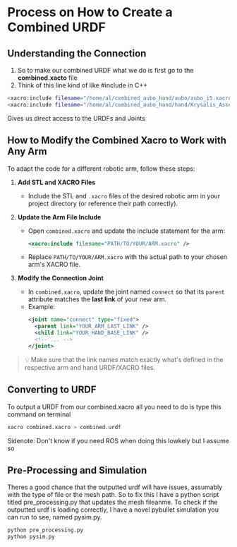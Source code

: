 # Process on How to Create a Combined URDF
## Understanding the Connection 
1. So to make our combined URDF what we do is first go to the **combined.xacto** file
2. Think of this line kind of like #include in C++
``` bash
<xacro:include filename="/home/al/combined_aubo_hand/aubo/aubo_i5.xacro"/> 
<xacro:include filename="/home/al/combined_aubo_hand/hand/Krysalis_Assem_w_tip_w_wrist.xacro"/> 
``` 
Gives us direct access to the URDFs and Joints 

## How to Modify the Combined Xacro to Work with Any Arm

To adapt the code for a different robotic arm, follow these steps:

1. **Add STL and XACRO Files**
   - Include the STL and `.xacro` files of the desired robotic arm in your project directory (or reference their path correctly).

2. **Update the Arm File Include**
   - Open `combined.xacro` and update the include statement for the arm:
     ```xml
     <xacro:include filename="PATH/TO/YOUR/ARM.xacro" />
     ```
   - Replace `PATH/TO/YOUR/ARM.xacro` with the actual path to your chosen arm's XACRO file.

3. **Modify the Connection Joint**
   - In `combined.xacro`, update the joint named `connect` so that its `parent` attribute matches the **last link** of your new arm.
   - Example:
     ```xml
     <joint name="connect" type="fixed">
       <parent link="YOUR_ARM_LAST_LINK" />
       <child link="YOUR_HAND_BASE_LINK" />
       <!-- ... -->
     </joint>
     ```

> 💡 Make sure that the link names match exactly what's defined in the respective arm and hand URDF/XACRO files.

 ## Converting to URDF 
 To output a URDF from our combined.xacro all you need to do is type this command on terminal 

``` bash
xacro combined.xacro > combined.urdf
```

Sidenote: Don't know if you need ROS when doing this lowkely but I assume so 

## Pre-Processing and Simulation
Theres a good chance that the outputted urdf will have issues, assumably with the type of file or the mesh path. So to fix this I have a python script titled pre_processing.py that updates the mesh fileanme. To check if the outputted urdf is loading correctly, I have a novel pybullet simulation you can run to see, named pysim.py.

``` bash
python pre_processing.py
python pysim.py
```

